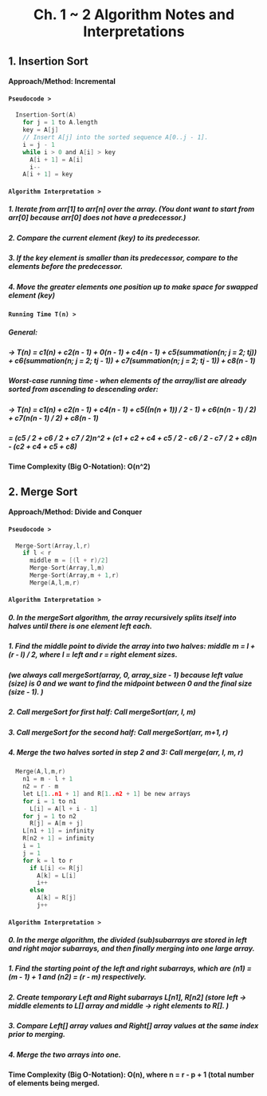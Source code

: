 # <h1 align='center'> Ch. 1 ~ 2 Algorithm Notes and Interpretations

## 1. Insertion Sort
#### Approach/Method: Incremental 
#### **`Pseudocode >`**
```C
  Insertion-Sort(A)
    for j = 1 to A.length
    key = A[j]
    // Insert A[j] into the sorted sequence A[0..j - 1].
    i = j - 1
    while i > 0 and A[i] > key
      A[i + 1] = A[i]
      i--
    A[i + 1] = key

```
#### **`Algorithm Interpretation >`**
##### 1. Iterate from arr[1] to arr[n] over the array. (You dont want to start from arr[0] because arr[0] does not have a predecessor.)
##### 2. Compare the current element (key) to its predecessor.
##### 3. If the key element is smaller than its predecessor, compare to the elements before the predecessor. 
##### 4. Move the greater elements one position up to make space for swapped element (key)
#### **`Running Time T(n) >`**
##### General: 
##### -> T(n) = c1(n) + c2(n - 1) + 0(n - 1) + c4(n - 1) + c5(summation(n; j = 2; tj)) + c6(summation(n; j = 2; tj - 1)) + c7(summation(n; j = 2; tj - 1)) + c8(n - 1)
##### Worst-case running time - when elements of the array/list are already sorted from ascending to descending order: 
##### -> T(n) = c1(n) + c2(n - 1) + c4(n - 1) + c5((n(n + 1)) / 2 - 1) + c6(n(n - 1) / 2) + c7(n(n - 1) / 2) + c8(n - 1) 
##### = (c5 / 2 + c6 / 2 + c7 / 2)n^2 + (c1 + c2 + c4 + c5 / 2 - c6 / 2 - c7 / 2 + c8)n - (c2 + c4 + c5 + c8)
#### Time Complexity (Big O-Notation): O(n^2)
## 2. Merge Sort 
#### Approach/Method: Divide and Conquer
#### **`Pseudocode >`**
```C
  Merge-Sort(Array,l,r)
    if l < r
      middle m = [(l + r)/2]
      Merge-Sort(Array,l,m)
      Merge-Sort(Array,m + 1,r)
      Merge(A,l,m,r)
```
#### **`Algorithm Interpretation >`**
##### 0. In the mergeSort algorithm, the array recursively splits itself into halves until there is one element left each. 
##### 1. Find the middle point to divide the array into two halves: middle m = l + (r - l) / 2, where l = left and r = right element sizes. 
##### (we always call mergeSort(array, 0, array_size - 1) because left value (size) is 0 and we want to find the midpoint between 0 and the final size (size - 1). )
##### 2. Call mergeSort for first half: Call mergeSort(arr, l, m)
##### 3. Call mergeSort for the second half: Call mergeSort(arr, m+1, r)
##### 4. Merge the two halves sorted in step 2 and 3: Call merge(arr, l, m, r)

```C
  Merge(A,l,m,r)
    n1 = m - l + 1
    n2 = r - m
    let L[1..n1 + 1] and R[1..n2 + 1] be new arrays
    for i = 1 to n1
      L[i] = A[l + i - 1]
    for j = 1 to n2
      R[j] = A[m + j]
    L[n1 + 1] = infinity
    R[n2 + 1] = infimity
    i = 1
    j = 1
    for k = l to r
      if L[i] <= R[j]
        A[k] = L[i]
        i++
      else 
        A[k] = R[j]
        j++        
```
#### **`Algorithm Interpretation >`**
##### 0. In the merge algorithm, the divided (sub)subarrays are stored in left and right major subarrays, and then finally merging into one large array. 
##### 1. Find the starting point of the left and right subarrays, which are (n1) = (m - 1) + 1 and (n2) = (r - m) respectively. 
##### 2. Create temporary Left and Right subarrays L[n1], R[n2] (store left -> middle elements to L[] array and middle -> right elements to R[]. )
##### 3. Compare Left[] array values and Right[] array values at the same index prior to merging.
##### 4. Merge the two arrays into one. 
#### Time Complexity (Big O-Notation): O(n), where n = r - p + 1 (total number of elements being merged.


